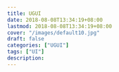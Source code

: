 ```yaml
---
title: UGUI
date: 2018-08-08T13:34:19+08:00
lastmod: 2018-08-08T13:34:19+08:00
cover: "/images/default10.jpg"
draft: false
categories: ["UGUI"]
tags: ["UI"]
description: 
---
```


